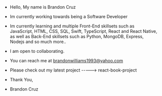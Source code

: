 - Hello, My name is Brandon Cruz
- Im currently working towards being a Software Developer
- Im currently learning and multiple Front-End skillsets such as JavaScript, HTML, CSS, SQL, Swift, TypeScript, React and React Native, as well as Back-End skillsets such as Python, MongoDB, Express, Nodejs and so much more..
- I am open to collaborating.
- You can reach me at brandonwilliams1993@yahoo.com 

- Please check out my latest project -----> react-book-project
- Thank You,

- Brandon Cruz
<!---
brandonwilliams1993/brandonwilliams1993 is a ✨ special ✨ repository because its `README.md` (this file) appears on your GitHub profile.
You can click the Preview link to take a look at your changes.
--->

